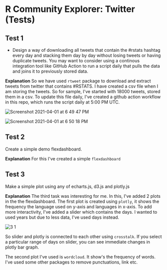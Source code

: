 # R Community Explorer: Twitter (Tests)

## Test 1
* Design a way of downloading all tweets 
that contain the #rstats hashtag every day and stacking them day by day without losing tweets or having duplicate tweets. You may want to consider using a continous integration tool like GitHub Action to run a script daily that pulls the data and joins it to previously stored data.

**Explanation**
So we have used `rtweet` package to download and extract tweets from twitter that contains #RSTATS. I have created a csv file when I am storing the tweets.
So for sample, I've started with 18000 tweets, stored them in a csv. To update this file daily, I've created a github action workflow in this repo, which runs the script daily at 5:00 PM UTC. 

![Screenshot 2021-04-01 at 6 49 47 PM](https://user-images.githubusercontent.com/61081130/113301954-335d0180-931d-11eb-81ae-b9e664418f04.png)

![Screenshot 2021-04-01 at 6 50 18 PM](https://user-images.githubusercontent.com/61081130/113301965-36f08880-931d-11eb-9ff3-945c49258923.png)


## Test 2
Create a simple demo flexdashboard.

**Explanation**
For this I've created a simple `flexdashboard`

## Test 3
Make a simple plot using any of echarts.js, d3.js and plotly.js

**Explanation**
The third task was interesting for me. In this, I've added 2 plots in the the flexdashboard.
The first plot is created using `plotly`, it shows the frequency the language used on y-axis and languages in x-axis. To add more interactivity, I've added a slider which contains the days. I wanted to used years but due to less data, I've used days instead.

![3 1](https://user-images.githubusercontent.com/61081130/113301925-29d39980-931d-11eb-9007-7ac00a50797a.gif)


So slider and plotly is connected to each other using `crosstalk`. If you select a particular range of days on slider, you can see immediate changes in plotly bar graph.

The second plot I've used is `wordcloud`. It show's the frequency of words. I've used some other packages to remove punctuations, link etc.
